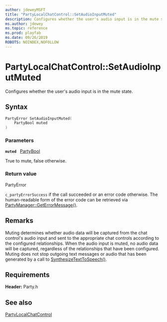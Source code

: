 ```yaml
---
author: jdeweyMSFT
title: "PartyLocalChatControl::SetAudioInputMuted"
description: Configures whether the user's audio input is in the mute state.
ms.author: jdewey
ms.topic: reference
ms.prod: playfab
ms.date: 09/26/2019
ROBOTS: NOINDEX,NOFOLLOW
---
```


# PartyLocalChatControl::SetAudioInputMuted  

Configures whether the user's audio input is in the mute state.  

## Syntax  
  
```cpp
PartyError SetAudioInputMuted(  
    PartyBool muted  
)  
```  
  
### Parameters  
  
**`muted`** &nbsp; [PartyBool](../../../typedefs.md)  
  
True to mute, false otherwise.  
  
  
### Return value  
PartyError
  
```c_partyErrorSuccess``` if the call succeeded or an error code otherwise. The human-readable form of the error code can be retrieved via [PartyManager::GetErrorMessage()](../../PartyManager/methods/partymanager_geterrormessage.md).
  
## Remarks  
  
Muting determines whether audio data will be captured from the chat control's audio input and sent to the appropriate chat controls according to the configured relationships. When the audio input is muted, no audio data will be captured, regardless of the relationships that have been configured. Muting does not stop outgoing text messages or audio that has been generated by a call to [SynthesizeTextToSpeech()](partylocalchatcontrol_synthesizetexttospeech.md).
  
## Requirements  
  
**Header:** Party.h
  
## See also  
[PartyLocalChatControl](../partylocalchatcontrol.md)  

  
  
